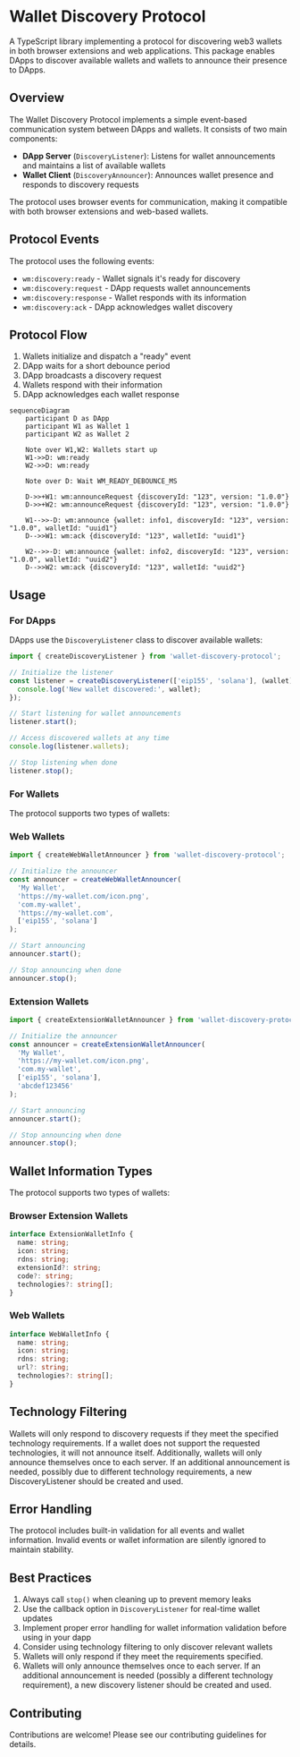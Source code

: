 # Wallet Discovery Protocol

A TypeScript library implementing a protocol for discovering web3 wallets in both browser extensions and web applications. This package enables DApps to discover available wallets and wallets to announce their presence to DApps.

## Overview

The Wallet Discovery Protocol implements a simple event-based communication system between DApps and wallets. It consists of two main components:

- **DApp Server** (`DiscoveryListener`): Listens for wallet announcements and maintains a list of available wallets
- **Wallet Client** (`DiscoveryAnnouncer`): Announces wallet presence and responds to discovery requests

The protocol uses browser events for communication, making it compatible with both browser extensions and web-based wallets.

## Protocol Events

The protocol uses the following events:

- `wm:discovery:ready` - Wallet signals it's ready for discovery
- `wm:discovery:request` - DApp requests wallet announcements
- `wm:discovery:response` - Wallet responds with its information
- `wm:discovery:ack` - DApp acknowledges wallet discovery

## Protocol Flow

1. Wallets initialize and dispatch a "ready" event
2. DApp waits for a short debounce period
3. DApp broadcasts a discovery request
4. Wallets respond with their information
5. DApp acknowledges each wallet response

```mermaid
sequenceDiagram
    participant D as DApp
    participant W1 as Wallet 1
    participant W2 as Wallet 2
    
    Note over W1,W2: Wallets start up
    W1->>D: wm:ready
    W2->>D: wm:ready
    
    Note over D: Wait WM_READY_DEBOUNCE_MS
    
    D->>+W1: wm:announceRequest {discoveryId: "123", version: "1.0.0"}
    D->>+W2: wm:announceRequest {discoveryId: "123", version: "1.0.0"}
    
    W1-->>-D: wm:announce {wallet: info1, discoveryId: "123", version: "1.0.0", walletId: "uuid1"}
    D-->>W1: wm:ack {discoveryId: "123", walletId: "uuid1"}
    
    W2-->>-D: wm:announce {wallet: info2, discoveryId: "123", version: "1.0.0", walletId: "uuid2"}
    D-->>W2: wm:ack {discoveryId: "123", walletId: "uuid2"}
```

## Usage

### For DApps

DApps use the `DiscoveryListener` class to discover available wallets:

```typescript
import { createDiscoveryListener } from 'wallet-discovery-protocol';

// Initialize the listener
const listener = createDiscoveryListener(['eip155', 'solana'], (wallet) => {
  console.log('New wallet discovered:', wallet);
});

// Start listening for wallet announcements
listener.start();

// Access discovered wallets at any time
console.log(listener.wallets);

// Stop listening when done
listener.stop();

```

### For Wallets

The protocol supports two types of wallets:

### Web Wallets

```typescript
import { createWebWalletAnnouncer } from 'wallet-discovery-protocol';

// Initialize the announcer
const announcer = createWebWalletAnnouncer(
  'My Wallet',
  'https://my-wallet.com/icon.png',
  'com.my-wallet',
  'https://my-wallet.com',
  ['eip155', 'solana']
);

// Start announcing
announcer.start();

// Stop announcing when done
announcer.stop();
```

### Extension Wallets

```typescript
import { createExtensionWalletAnnouncer } from 'wallet-discovery-protocol';

// Initialize the announcer
const announcer = createExtensionWalletAnnouncer(
  'My Wallet',
  'https://my-wallet.com/icon.png',
  'com.my-wallet',
  ['eip155', 'solana'],
  'abcdef123456'
);

// Start announcing
announcer.start();

// Stop announcing when done
announcer.stop();
```

## Wallet Information Types

The protocol supports two types of wallets:

### Browser Extension Wallets
```typescript
interface ExtensionWalletInfo {
  name: string;
  icon: string;
  rdns: string;
  extensionId?: string;
  code?: string;
  technologies?: string[];
}
```

### Web Wallets
```typescript
interface WebWalletInfo {
  name: string;
  icon: string;
  rdns: string;
  url?: string;
  technologies?: string[];
}
```
## Technology Filtering
Wallets will only respond to discovery requests if they meet the specified technology requirements. If a wallet does not support the requested technologies, it will not announce itself. Additionally, wallets will only announce themselves once to each server. If an additional announcement is needed, possibly due to different technology requirements, a new DiscoveryListener should be created and used.

## Error Handling

The protocol includes built-in validation for all events and wallet information. Invalid events or wallet information are silently ignored to maintain stability.

## Best Practices

1. Always call `stop()` when cleaning up to prevent memory leaks
2. Use the callback option in `DiscoveryListener` for real-time wallet updates
3. Implement proper error handling for wallet information validation before using in your dapp
4. Consider using technology filtering to only discover relevant wallets
5. Wallets will only respond if they meet the requirements specified.
6. Wallets will only announce themselves once to each server. If an additional announcement is needed (possibly a different technology requirement), a new discovery listener should be created and used.

## Contributing

Contributions are welcome! Please see our contributing guidelines for details.



